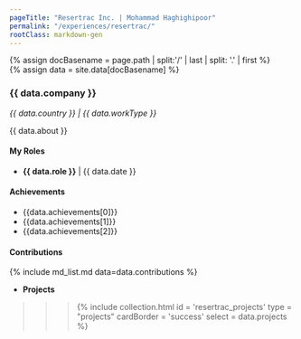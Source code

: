 ```yaml
---
pageTitle: "Resertrac Inc. | Mohammad Haghighipoor" 
permalink: "/experiences/resertrac/"
rootClass: markdown-gen
---
```


{% assign docBasename = page.path | split:'/' | last | split: '.' | first %}          
{% assign data = site.data[docBasename] %}

### {{ data.company }}
_{{ data.country }} | {{ data.workType }}_

{{ data.about }}

#### My Roles
- **{{ data.role }}** &#124; {{ data.date }}


#### Achievements
- {{data.achievements[0]}}
- {{data.achievements[1]}}
- {{data.achievements[2]}}



#### Contributions
{% include md_list.md data=data.contributions %}

- **Projects**
>>> {% include collection.html 
        id = 'resertrac_projects'
        type = "projects"
        cardBorder = 'success'
        select = data.projects
    %}